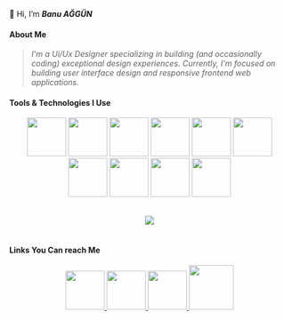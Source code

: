 <div> 👋 Hi, I’m  <b><i>Banu AĞGÜN</i></b> </div>

<h4>About Me</h4>

>_I'm a Ui/Ux Designer specializing in building (and occasionally coding) exceptional design experiences. Currently, I'm focused on building user interface design and responsive frontend web applications._


<h4>Tools & Technologies I Use</h4>

<p align="center">
<img height="70" src="https://cdn4.iconfinder.com/data/icons/logos-brands-in-colors/3000/figma-logo-128.png"/>
<img height="70" src="https://cdn3.iconfinder.com/data/icons/adobe-family-software/512/Adobe-35-128.png"/>
<img height="70" src="https://www.vectorlogo.zone/logos/visualstudio_code/visualstudio_code-icon.svg"/>
<img height="70" src="https://cdn1.iconfinder.com/data/icons/logotypes/32/badge-html-5-128.png"/>
<img height="70" src="https://cdn1.iconfinder.com/data/icons/logotypes/32/badge-css-3-128.png"/>
<img height="70" src="https://cdn4.iconfinder.com/data/icons/logos-and-brands/512/288_Sass_logo-128.png"/>
<img height="70" src="https://www.vectorlogo.zone/logos/tailwindcss/tailwindcss-icon.svg"/>
<img height="70" src="https://www.vectorlogo.zone/logos/getbootstrap/getbootstrap-icon.svg"/>
<img height="70" src="https://cdn4.iconfinder.com/data/icons/logos-and-brands/512/187_Js_logo_logos-128.png"/>
<img height="70" src="https://cdn0.iconfinder.com/data/icons/logos-brands-in-colors/128/react_color-128.png"/>
</p>
<br/>
<div align="center">
<img src="https://github-readme-stats.vercel.app/api/top-langs?username=banuaggun&layout=compact"/>
</div>
<br/>
<h4>Links You Can reach Me</h4>

<p align="center">
  <a target="_blank" href="https://www.linkedin.com/in/banuaggun/?locale=en_US">
    <img height="70" src="https://www.vectorlogo.zone/logos/linkedin/linkedin-tile.svg"/>
  </a>
  <a target="_blank" href="https://www.behance.net/banuaggun">
    <img height="70" src="https://cdn3.iconfinder.com/data/icons/social-rounded-2/72/Behance-128.png"/>
  </a>
  <a target="_blank" href="https://dribbble.com/banuaggun">
    <img height="70" src="https://cdn3.iconfinder.com/data/icons/social-media-2169/24/social_media_social_media_logo_dribbble-128.png"/>
  </a>
  <a target="_blank" href="https://portfolio-banuaggun.vercel.app/">
    <img height="80" src="https://avatars.githubusercontent.com/u/37499235?s=400&u=9a081990967160856499f9207d6636ca9a2776bd&v=4" />
  </a>
</p>

<!--
- :seedling: I want to collaborate on a frontend project with its design
- 📫 How to reach me [links](https://linktr.ee/banuaggun)
-->
<!---
banuaggun/banuaggun is a ✨ special ✨ repository because its `README.md` (this file) appears on your GitHub profile.
You can click the Preview link to take a look at your changes.
--->

<!---
- 🌱 I’m currently learning ...
--->
